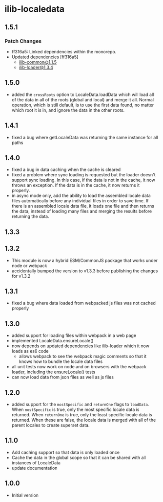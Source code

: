# ilib-localedata

## 1.5.1

### Patch Changes

- ff316a5: Linked dependencies within the monorepo.
- Updated dependencies [ff316a5]
  - ilib-common@1.1.5
  - ilib-loader@1.3.4

## 1.5.0

- added the `crossRoots` option to LocaleData.loadData which will
  load all of the data in all of the roots (global and local) and
  merge it all. Normal operation, which is still default, is to use
  the first data found, no matter which root it is in, and ignore
  the data in the other roots.

## 1.4.1

- fixed a bug where getLocaleData was returning the same instance for
  all paths

## 1.4.0

- fixed a bug in data caching when the cache is cleared
- fixed a problem where sync loading is requested but the loader doesn't
  support sync loading. In this case, if the data is not in the cache, it
  now throws an exception. If the data is in the cache, it now returns it
  properly.
- in async mode only, add the ability to load the assembled locale data
  files automatically before any individual files in order to save time.
  If there is an assembled locale data file, it loads one file and then
  returns the data, instead of loading many files and merging the results
  before returning the data.

## 1.3.3

## 1.3.2

- This module is now a hybrid ESM/CommonJS package that works under node
  or webpack
- accidentally bumped the version to v1.3.3 before publishing the changes for
  v1.3.2

## 1.3.1

- fixed a bug where data loaded from webpacked js files was not cached properly

## 1.3.0

- added support for loading files within webpack in a web page
- implemented LocaleData.ensureLocale()
- now depends on updated dependencies like ilib-loader which it now loads as es6 code
  - allows webpack to see the webpack magic comments so that it knows how to bundle the locale data files
- all unit tests now work on node and on browsers with the webpack loader, including the ensureLocale() tests
- can now load data from json files as well as js files

## 1.2.0

- added support for the `mostSpecific` and `returnOne` flags to `loadData`.
  When `mostSpecific` is true, only the most specific locale data is returned.
  When `returnOne` is true, only the least specific locale data is returned.
  When these are false, the locale data is merged with all of the parent locales
  to create superset data.

## 1.1.0

- Add caching support so that data is only loaded once
- Cache the data in the global scope so that it can be shared with
  all instances of LocaleData
- update documentation

## 1.0.0

- Initial version
